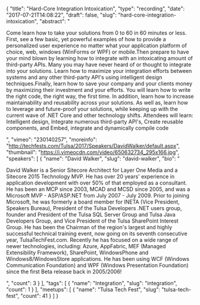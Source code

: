 {
  "title": "Hard-Core Integration Intoxication",
  "type": "recording",
  "date": "2017-07-21T14:08:22",
  "draft": false,
  "slug": "hard-core-integration-intoxication",
  "abstract": "<p>Come learn how to take your solutions from 0 to 60 in 60 minutes or less. First, see a few basic, yet powerful examples of how to provide a personalized user experience no matter what your application platform of choice, web, windows (WinForms or WPF) or mobile.Then prepare to have your mind blown by learning how to integrate with an intoxicating amount of third-party APIs. Many you may have never heard of or thought to integrate into your solutions. Learn how to maximize your integration efforts between systems and any other third-party API's using intelligent design techniques.Finally, learn how to save your company and your clients money by maximizing their investment and your efforts. You will learn how to write the right code, the right way, the first time. In addition, learn how to increase maintainability and reusability across your solutions. As well as, learn how to leverage and future-proof your solutions, while keeping up with the current wave of .NET Core and other technology shifts. Attendees will learn: Intelligent design, Integrate numerous third-party API's, Create reusable components, and Embed, integrate and dynamically compile code</p>",
  "vimeo": "230140257",
  "moreinfo": "http://techfests.com/Tulsa/2017/Speakers/DavidWalker/default.aspx",
  "thumbnail": "https://i.vimeocdn.com/video/650632734_295x166.jpg",
  "speakers": [
    {
      "name": "David Walker",
      "slug": "david-walker",
      "bio": "<p>David Walker is a Senior Sitecore Architect for Layer One Media and a Sitecore 2015 Technology MVP. He has over 20 years' experience in application development with over 50% of that employed as a consultant. He has been an MCP since 2003, MCAD and MCSD since 2005, and was a Microsoft MVP - ASP/ASP.NET from July 2007 - July 2009. Prior to joining Microsoft, he was formerly a board member for INETA (Vice President, Speakers Bureau), President of the Tulsa Developers .NET users group, founder and President of the Tulsa SQL Server Group and Tulsa Java Developers Group, and Vice President of the Tulsa SharePoint Interest Group. He has been the Chairman of the region's largest and highly successful technical training event, now going on its seventh consecutive year, TulsaTechFest.com. Recently he has focused on a wide range of newer technologies, including: Azure, AppFabric, MEF (Managed Extensibility Framework), SharePoint, WindowsPhone and Windows8/WindowsStore applications. He has been using WCF (Windows Communication Foundation) and WPF (Windows Presentation Foundation) since the first Beta release back in 2005/2006!</p>",
      "count": 3
    }
  ],
  "tags": [
    {
      "name": "Integration",
      "slug": "integration",
      "count": 1
    }
  ],
  "meetups": [
    {
      "name": "Tulsa Tech Fest",
      "slug": "tulsa-tech-fest",
      "count": 41
    }
  ]
}